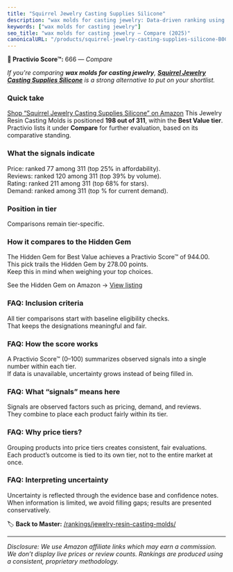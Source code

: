 ```yaml
---
title: "Squirrel Jewelry Casting Supplies Silicone"
description: "wax molds for casting jewelry: Data-driven ranking using the Practivio Score™. Positioned by quality, value, demand, findability, momentum."
keywords: ["wax molds for casting jewelry"]
seo_title: "wax molds for casting jewelry — Compare (2025)"
canonicalURL: "/products/squirrel-jewelry-casting-supplies-silicone-B0CD813PX7/"
---
```


**🛒 Practivio Score™:** 666 — _Compare_


*If you're comparing **wax molds for casting jewelry**, **[Squirrel Jewelry Casting Supplies Silicone](https://www.amazon.com/dp/B0CD813PX7?tag=practivio-20)** is a strong alternative to put on your shortlist.*
### Quick take
[Shop “Squirrel Jewelry Casting Supplies Silicone” on Amazon](https://www.amazon.com/dp/B0CD813PX7?tag=practivio-20)
This Jewelry Resin Casting Molds is positioned **198 out of 311**, within the **Best Value tier**.  
Practivio lists it under **Compare** for further evaluation, based on its comparative standing.

### What the signals indicate
Price: ranked 77 among 311 (top 25% in affordability).  
Reviews: ranked 120 among 311 (top 39% by volume).  
Rating: ranked 211 among 311 (top 68% for stars).  
Demand: ranked  among 311 (top % for current demand).

### Position in tier
Comparisons remain tier-specific.

### How it compares to the Hidden Gem
The Hidden Gem for Best Value achieves a Practivio Score™ of 944.00.  
This pick trails the Hidden Gem by 278.00 points.  
Keep this in mind when weighing your top choices.  

See the Hidden Gem on Amazon → [View listing](https://www.amazon.com/dp/B0871WGZKP?tag=practivio-20)

### FAQ: Inclusion criteria
All tier comparisons start with baseline eligibility checks.  
That keeps the designations meaningful and fair.

### FAQ: How the score works
A Practivio Score™ (0–100) summarizes observed signals into a single number within each tier.  
If data is unavailable, uncertainty grows instead of being filled in.

### FAQ: What “signals” means here
Signals are observed factors such as pricing, demand, and reviews.  
They combine to place each product fairly within its tier.

### FAQ: Why price tiers?
Grouping products into price tiers creates consistent, fair evaluations.  
Each product’s outcome is tied to its own tier, not to the entire market at once.

### FAQ: Interpreting uncertainty
Uncertainty is reflected through the evidence base and confidence notes.  
When information is limited, we avoid filling gaps; results are presented conservatively.

<!-- Missing template for Compare/CompareWithinPriceClass -->


🏷️ **Back to Master:** [/rankings/jewelry-resin-casting-molds/](/rankings/jewelry-resin-casting-molds/)

---
_Disclosure: We use Amazon affiliate links which may earn a commission. We don’t display live prices or review counts. Rankings are produced using a consistent, proprietary methodology._
